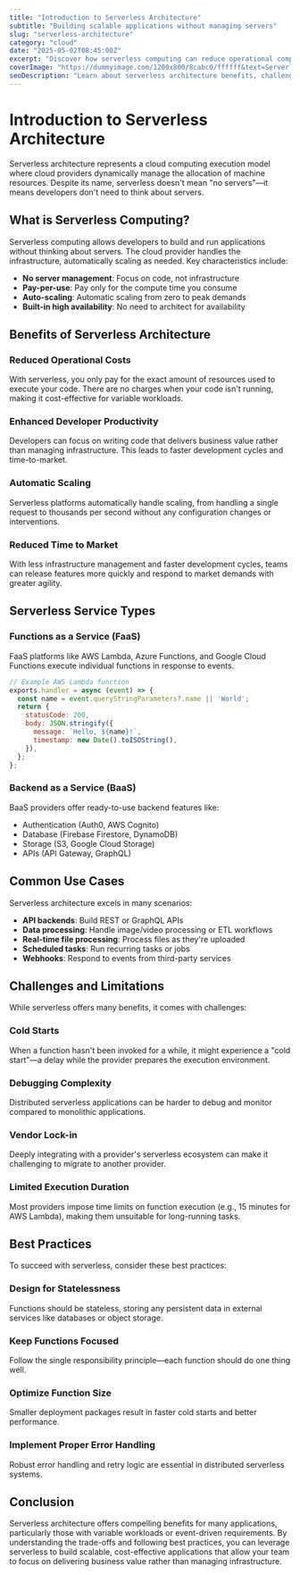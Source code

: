```yaml
---
title: "Introduction to Serverless Architecture"
subtitle: "Building scalable applications without managing servers"
slug: "serverless-architecture"
category: "cloud"
date: "2025-05-02T08:45:00Z"
excerpt: "Discover how serverless computing can reduce operational complexity and costs while increasing scalability for your applications."
coverImage: "https://dummyimage.com/1200x800/8cabc0/ffffff&text=Serverless"
seoDescription: "Learn about serverless architecture benefits, challenges, and best practices for building modern cloud-native applications."
---
```


# Introduction to Serverless Architecture

Serverless architecture represents a cloud computing execution model where cloud providers dynamically manage the allocation of machine resources. Despite its name, serverless doesn't mean "no servers"—it means developers don't need to think about servers.

## What is Serverless Computing?

Serverless computing allows developers to build and run applications without thinking about servers. The cloud provider handles the infrastructure, automatically scaling as needed. Key characteristics include:

- **No server management**: Focus on code, not infrastructure
- **Pay-per-use**: Pay only for the compute time you consume
- **Auto-scaling**: Automatic scaling from zero to peak demands
- **Built-in high availability**: No need to architect for availability

## Benefits of Serverless Architecture

### Reduced Operational Costs

With serverless, you only pay for the exact amount of resources used to execute your code. There are no charges when your code isn't running, making it cost-effective for variable workloads.

### Enhanced Developer Productivity

Developers can focus on writing code that delivers business value rather than managing infrastructure. This leads to faster development cycles and time-to-market.

### Automatic Scaling

Serverless platforms automatically handle scaling, from handling a single request to thousands per second without any configuration changes or interventions.

### Reduced Time to Market

With less infrastructure management and faster development cycles, teams can release features more quickly and respond to market demands with greater agility.

## Serverless Service Types

### Functions as a Service (FaaS)

FaaS platforms like AWS Lambda, Azure Functions, and Google Cloud Functions execute individual functions in response to events.

```javascript
// Example AWS Lambda function
exports.handler = async (event) => {
  const name = event.queryStringParameters?.name || 'World';
  return {
    statusCode: 200,
    body: JSON.stringify({
      message: `Hello, ${name}!`,
      timestamp: new Date().toISOString(),
    }),
  };
};
```

### Backend as a Service (BaaS)

BaaS providers offer ready-to-use backend features like:

- Authentication (Auth0, AWS Cognito)
- Database (Firebase Firestore, DynamoDB)
- Storage (S3, Google Cloud Storage)
- APIs (API Gateway, GraphQL)

## Common Use Cases

Serverless architecture excels in many scenarios:

- **API backends**: Build REST or GraphQL APIs
- **Data processing**: Handle image/video processing or ETL workflows
- **Real-time file processing**: Process files as they're uploaded
- **Scheduled tasks**: Run recurring tasks or jobs
- **Webhooks**: Respond to events from third-party services

## Challenges and Limitations

While serverless offers many benefits, it comes with challenges:

### Cold Starts

When a function hasn't been invoked for a while, it might experience a "cold start"—a delay while the provider prepares the execution environment.

### Debugging Complexity

Distributed serverless applications can be harder to debug and monitor compared to monolithic applications.

### Vendor Lock-in

Deeply integrating with a provider's serverless ecosystem can make it challenging to migrate to another provider.

### Limited Execution Duration

Most providers impose time limits on function execution (e.g., 15 minutes for AWS Lambda), making them unsuitable for long-running tasks.

## Best Practices

To succeed with serverless, consider these best practices:

### Design for Statelessness

Functions should be stateless, storing any persistent data in external services like databases or object storage.

### Keep Functions Focused

Follow the single responsibility principle—each function should do one thing well.

### Optimize Function Size

Smaller deployment packages result in faster cold starts and better performance.

### Implement Proper Error Handling

Robust error handling and retry logic are essential in distributed serverless systems.

## Conclusion

Serverless architecture offers compelling benefits for many applications, particularly those with variable workloads or event-driven requirements. By understanding the trade-offs and following best practices, you can leverage serverless to build scalable, cost-effective applications that allow your team to focus on delivering business value rather than managing infrastructure.